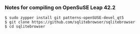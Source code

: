 ### Notes for compiling on OpenSuSE Leap 42.2

```
$ sudo zypper install git patterns-openSUSE-devel_qt5
$ git clone https://github.com/sqlitebrowser/sqlitebrowser
$ cd sqlitebrowser

```